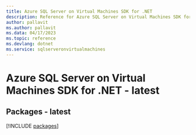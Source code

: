 ```yaml
---
title: Azure SQL Server on Virtual Machines SDK for .NET
description: Reference for Azure SQL Server on Virtual Machines SDK for .NET
author: pallavit
ms.author: pallavit
ms.data: 04/17/2023
ms.topic: reference
ms.devlang: dotnet
ms.service: sqlserveronvirtualmachines
---
```

# Azure SQL Server on Virtual Machines SDK for .NET - latest
## Packages - latest
[!INCLUDE [packages](sql-server-on-virtual-machines-index.md)]